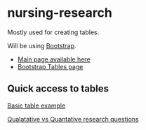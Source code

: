 # nursing-research
Mostly used for creating tables. 

Will be using [Bootstrap](https://getbootstrap.com/). 

- [Main page available here](https://haddersbadders.github.io/nursing-research/)
- [Bootstrap Tables page](https://getbootstrap.com/docs/5.3/content/tables/)

## Quick access to tables

[Basic table example](https://haddersbadders.github.io/nursing-research/basic-table.html)

[Qualatative vs Quantative research questions](https://haddersbadders.github.io/nursing-research/qualvquant.html)
